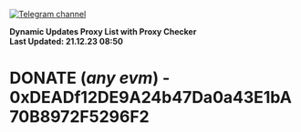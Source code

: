 [![Telegram channel](https://img.shields.io/endpoint?url=https://runkit.io/damiankrawczyk/telegram-badge/branches/master?url=https://t.me/n4z4v0d)](https://t.me/n4z4v0d) 

**Dynamic Updates Proxy List with Proxy Checker**  
**Last Updated: 21.12.23 08:50**

# DONATE (_any evm_) - 0xDEADf12DE9A24b47Da0a43E1bA70B8972F5296F2

